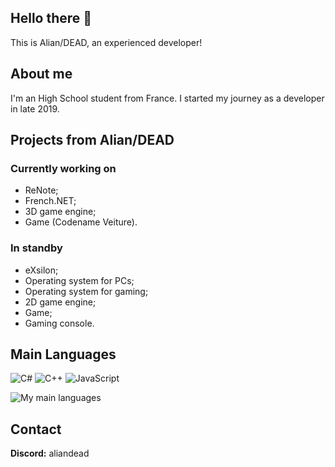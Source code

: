 ## Hello there 👋
This is Alian/DEAD, an experienced developer!

## About me
I'm an High School student from France. I started my journey as a developer in late 2019.

## Projects from Alian/DEAD

### Currently working on
 - ReNote;
 - French.NET;
 - 3D game engine;
 - Game (Codename Veiture).

### In standby
 - eXsilon;
 - Operating system for PCs;
 - Operating system for gaming;
 - 2D game engine;
 - Game;
 - Gaming console.

## Main Languages
![C#](https://img.shields.io/badge/c%23-%23239120.svg?style=for-the-badge&logo=c-sharp&logoColor=white)
![C++](https://img.shields.io/badge/c++-%2300599C.svg?style=for-the-badge&logo=c%2B%2B&logoColor=white)
![JavaScript](https://img.shields.io/badge/javascript-%23323330.svg?style=for-the-badge&logo=javascript&logoColor=%23F7DF1E)

![My main languages](https://github-readme-stats.vercel.app/api/top-langs/?username=aliandead&hide=stars&theme=dark&show_icons=true&layout=compact)

## Contact
**Discord:** aliandead
